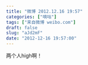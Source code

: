 ```yaml
---
title: "微博 2012.12.16 19:57"
categories: ["嘀咕"]
tags: ["来自微博 weibo.com"]
draft: false
slug: "aJd2mF"
date: "2012-12-16 19:57:00"
---
```


<p>两个人high啊！ ​​​​</p>
